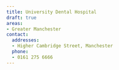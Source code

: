 ```yaml
---
title: University Dental Hospital
draft: true
areas:
- Greater Manchester
contact:
  addresses:
  - Higher Cambridge Street, Manchester
  phone:
  - 0161 275 6666
---
```


